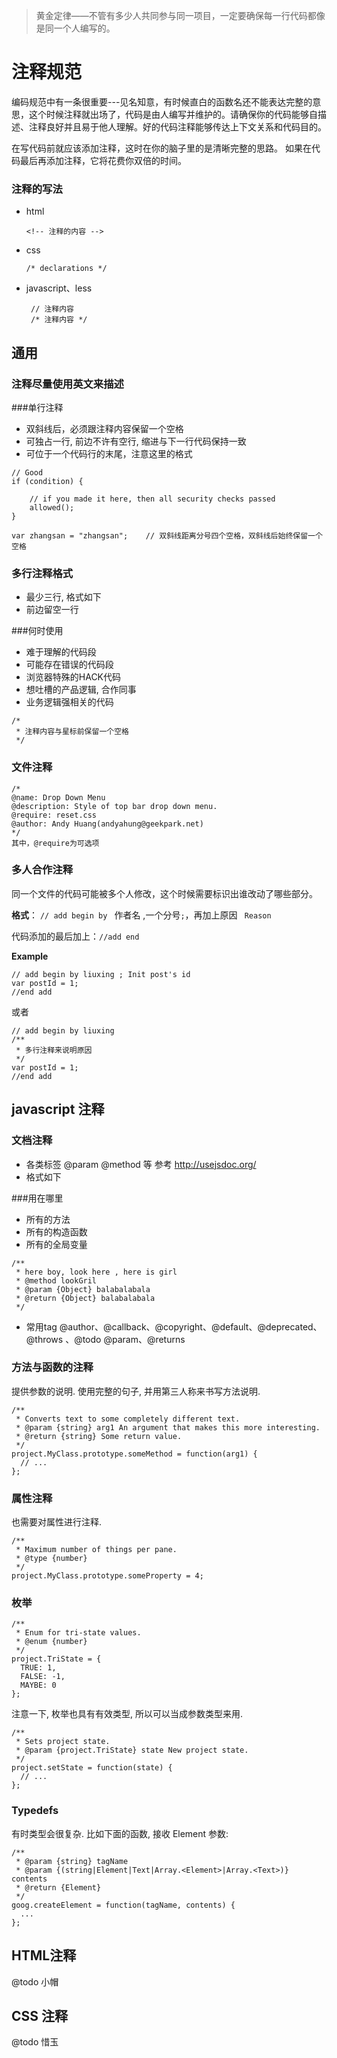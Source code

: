 > 黄金定律——不管有多少人共同参与同一项目，一定要确保每一行代码都像是同一个人编写的。



# 注释规范


编码规范中有一条很重要---见名知意，有时候直白的函数名还不能表达完整的意思，这个时候注释就出场了，代码是由人编写并维护的。请确保你的代码能够自描述、注释良好并且易于他人理解。好的代码注释能够传达上下文关系和代码目的。

在写代码前就应该添加注释，这时在你的脑子里的是清晰完整的思路。
如果在代码最后再添加注释，它将花费你双倍的时间。




### 注释的写法
* html

	```
	<!-- 注释的内容 -->
	```
* css

	```
	/* declarations */ 
	```
* javascript、less
   
   ```
   	// 注释内容
    /* 注释内容 */
   ```

## 通用
### 注释尽量使用英文来描述

###单行注释
* 双斜线后，必须跟注释内容保留一个空格
* 可独占一行, 前边不许有空行, 缩进与下一行代码保持一致
* 可位于一个代码行的末尾，注意这里的格式

```
// Good
if (condition) {

    // if you made it here, then all security checks passed
    allowed();
}

var zhangsan = "zhangsan";    // 双斜线距离分号四个空格，双斜线后始终保留一个空格
```

### 多行注释格式
* 最少三行, 格式如下
* 前边留空一行

###何时使用
* 难于理解的代码段
* 可能存在错误的代码段
* 浏览器特殊的HACK代码
* 想吐槽的产品逻辑, 合作同事
* 业务逻辑强相关的代码


```
/*
 * 注释内容与星标前保留一个空格
 */
```
### 文件注释

```
/*
@name: Drop Down Menu
@description: Style of top bar drop down menu.
@require: reset.css
@author: Andy Huang(andyahung@geekpark.net)
*/
其中，@require为可选项
```
### 多人合作注释
同一个文件的代码可能被多个人修改，这个时候需要标识出谁改动了哪些部分。  

**格式**： `// add begin by ` 作者名 ,一个分号`;`，再加上原因 ` Reason`

代码添加的最后加上：`//add end`

**Example**

```
// add begin by liuxing ; Init post's id 
var postId = 1;
//end add
```
或者

```
// add begin by liuxing 
/**
 * 多行注释来说明原因
 */
var postId = 1;
//end add
```

## javascript 注释


### 文档注释
* 各类标签 @param @method 等 参考 http://usejsdoc.org/
* 格式如下

###用在哪里
* 所有的方法
* 所有的构造函数
* 所有的全局变量

```
/**
 * here boy, look here , here is girl
 * @method lookGril
 * @param {Object} balabalabala
 * @return {Object} balabalabala
 */
```

* 常用tag
@author、@callback、@copyright、@default、@deprecated、@throws 、@todo
@param、@returns 
 
### 方法与函数的注释

提供参数的说明. 使用完整的句子, 并用第三人称来书写方法说明.

```
/**
 * Converts text to some completely different text.
 * @param {string} arg1 An argument that makes this more interesting.
 * @return {string} Some return value.
 */
project.MyClass.prototype.someMethod = function(arg1) {
  // ...
};
```
### 属性注释

也需要对属性进行注释.

```
/**
 * Maximum number of things per pane.
 * @type {number}
 */
project.MyClass.prototype.someProperty = 4;

```
### 枚举

```
/**
 * Enum for tri-state values.
 * @enum {number}
 */
project.TriState = {
  TRUE: 1,
  FALSE: -1,
  MAYBE: 0
};
```
注意一下, 枚举也具有有效类型, 所以可以当成参数类型来用.

```
/**
 * Sets project state.
 * @param {project.TriState} state New project state.
 */
project.setState = function(state) {
  // ...
};
```

### Typedefs

有时类型会很复杂. 比如下面的函数, 接收 Element 参数:

```
/**
 * @param {string} tagName
 * @param {(string|Element|Text|Array.<Element>|Array.<Text>)} contents
 * @return {Element}
 */
goog.createElement = function(tagName, contents) {
  ...
};
```
## HTML注释

@todo  小帽  

## CSS 注释
@todo  惜玉



